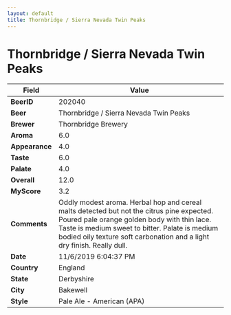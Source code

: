 ```yaml
---
layout: default
title: Thornbridge / Sierra Nevada Twin Peaks
---
```


# Thornbridge / Sierra Nevada Twin Peaks

| Field         | Value     |
|---------------|-----------|
| **BeerID** | 202040 |
| **Beer** | Thornbridge / Sierra Nevada Twin Peaks |
| **Brewer** | Thornbridge Brewery |
| **Aroma** | 6.0 |
| **Appearance** | 4.0 |
| **Taste** | 6.0 |
| **Palate** | 4.0 |
| **Overall** | 12.0 |
| **MyScore** | 3.2 |
| **Comments** | Oddly modest aroma. Herbal hop and cereal malts detected but not the citrus pine expected. Poured pale orange golden body with thin lace. Taste is medium sweet to bitter. Palate is medium bodied oily texture soft carbonation and a light dry finish. Really dull. |
| **Date** | 11/6/2019 6:04:37 PM |
| **Country** | England |
| **State** | Derbyshire |
| **City** | Bakewell |
| **Style** | Pale Ale - American (APA) |
